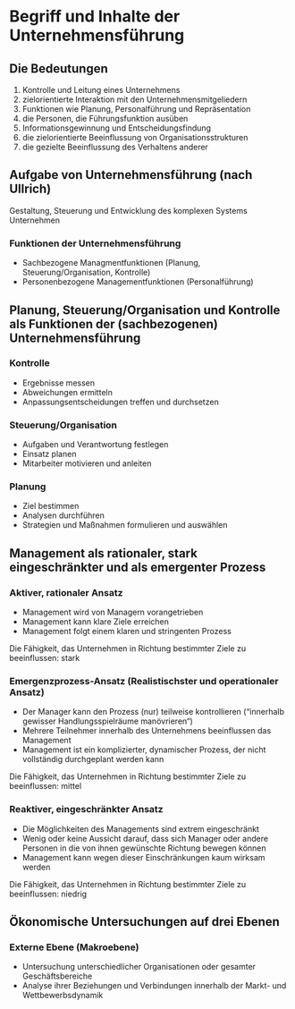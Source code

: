 # Begriff und Inhalte der Unternehmensführung
## Die Bedeutungen
1. Kontrolle und Leitung eines Unternehmens
2. zielorientierte Interaktion mit den Unternehmensmitgeliedern
3. Funktionen wie Planung, Personalführung und Repräsentation
4. die Personen, die Führungsfunktion ausüben
5. Informationsgewinnung und Entscheidungsfindung
6. die zielorientierte Beeinflussung von Organisationsstrukturen
7. die gezielte Beeinflussung des Verhaltens anderer

## Aufgabe von Unternehmensführung (nach Ullrich)
Gestaltung, Steuerung und Entwicklung des komplexen Systems Unternehmen
### Funktionen der Unternehmensführung
- Sachbezogene Managmentfunktionen (Planung, Steuerung/Organisation, Kontrolle)
- Personenbezogene Managementfunktionen (Personalführung)

## Planung, Steuerung/Organisation und Kontrolle als Funktionen der (sachbezogenen) Unternehmensführung
### Kontrolle
- Ergebnisse messen
- Abweichungen ermitteln
- Anpassungsentscheidungen treffen und durchsetzen

### Steuerung/Organisation
- Aufgaben und Verantwortung festlegen
- Einsatz planen
- Mitarbeiter motivieren und anleiten

### Planung
- Ziel bestimmen
- Analysen durchführen
- Strategien und Maßnahmen formulieren und auswählen

## Management als rationaler, stark eingeschränkter und als emergenter Prozess
### Aktiver, rationaler Ansatz
- Management wird von Managern vorangetrieben
- Management kann klare Ziele erreichen
- Management folgt einem klaren und stringenten Prozess

Die Fähigkeit, das Unternehmen in Richtung
bestimmter Ziele zu beeinflussen: stark

### Emergenzprozess-Ansatz (Realistischster und operationaler Ansatz)
- Der Manager kann den Prozess (nur) teilweise kontrollieren (“innerhalb gewisser Handlungsspielräume manövrieren“)
- Mehrere Teilnehmer innerhalb des Unternehmens beeinflussen das Management
- Management ist ein komplizierter, dynamischer Prozess, der nicht vollständig durchgeplant werden kann

Die Fähigkeit, das Unternehmen in Richtung
bestimmter Ziele zu beeinflussen: mittel

### Reaktiver, eingeschränkter Ansatz
- Die Möglichkeiten des Managements sind extrem eingeschränkt
- Wenig oder keine Aussicht darauf, dass sich Manager oder andere Personen in die von ihnen gewünschte Richtung bewegen können
- Management kann wegen dieser Einschränkungen kaum wirksam werden

Die Fähigkeit, das Unternehmen in Richtung
bestimmter Ziele zu beeinflussen: niedrig

## Ökonomische Untersuchungen auf drei Ebenen
### Externe Ebene (Makroebene)
- Untersuchung unterschiedlicher Organisationen oder
gesamter Geschäftsbereiche
- Analyse ihrer Beziehungen und Verbindungen innerhalb der Markt- und Wettbewerbsdynamik